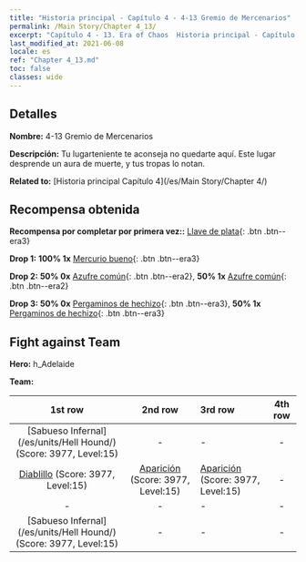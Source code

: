 ```yaml
---
title: "Historia principal - Capítulo 4 - 4-13 Gremio de Mercenarios"
permalink: /Main Story/Chapter 4_13/
excerpt: "Capítulo 4 - 13. Era of Chaos  Historia principal - Capítulo 4_13. 4-13 Gremio de Mercenarios"
last_modified_at: 2021-06-08
locale: es
ref: "Chapter 4_13.md"
toc: false
classes: wide
---
```


## Detalles

 **Nombre:** 4-13 Gremio de Mercenarios

 **Descripción:** Tu lugarteniente te aconseja no quedarte aquí. Este lugar desprende un aura de muerte, y tus tropas lo notan.

 **Related to:** [Historia principal Capítulo 4](/es/Main Story/Chapter 4/)

## Recompensa obtenida

 **Recompensa por completar por primera vez::** [Llave de plata](/ItemsES/con_693/){: .btn .btn--era3}

 **Drop 1:** **100% 1x** [Mercurio bueno](/ItemsES/mat_14/){: .btn .btn--era3}

 **Drop 2:** **50% 0x** [Azufre común](/ItemsES/mat_9/){: .btn .btn--era2}, **50% 1x** [Azufre común](/ItemsES/mat_9/){: .btn .btn--era2}

 **Drop 3:** **50% 0x** [Pergaminos de hechizo](/ItemsES/con_694/){: .btn .btn--era3}, **50% 1x** [Pergaminos de hechizo](/ItemsES/con_694/){: .btn .btn--era3}


## Fight against Team
 **Hero:** h_Adelaide

 **Team:**


  | 1st row | 2nd row | 3rd row | 4th row |
  |:----:|:----:|:----|:----:|
  | [Sabueso Infernal](/es/units/Hell Hound/) (Score: 3977, Level:15)  | - | - | - |
  | [Diablillo](/es/units/Imp/) (Score: 3977, Level:15)  | [Aparición](/es/units/Wight/) (Score: 3977, Level:15)  | [Aparición](/es/units/Wight/) (Score: 3977, Level:15)  | - |
  | - | - | - | - |
  | [Sabueso Infernal](/es/units/Hell Hound/) (Score: 3977, Level:15)  | - | - | - |


